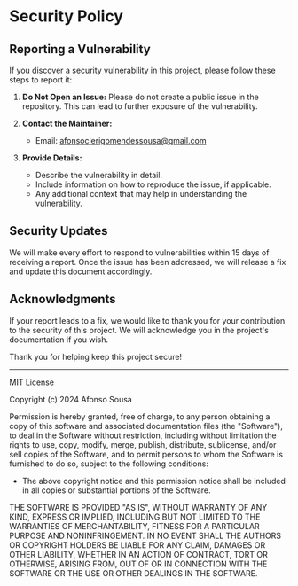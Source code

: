 # Security Policy

## Reporting a Vulnerability

If you discover a security vulnerability in this project, please follow these steps to report it:

1. **Do Not Open an Issue:** Please do not create a public issue in the repository. This can lead to further exposure of the vulnerability.
   
2. **Contact the Maintainer:** 
   - Email: afonsoclerigomendessousa@gmail.com

3. **Provide Details:**
   - Describe the vulnerability in detail.
   - Include information on how to reproduce the issue, if applicable.
   - Any additional context that may help in understanding the vulnerability.

## Security Updates

We will make every effort to respond to vulnerabilities within 15 days of receiving a report. Once the issue has been addressed, we will release a fix and update this document accordingly.

## Acknowledgments

If your report leads to a fix, we would like to thank you for your contribution to the security of this project. We will acknowledge you in the project's documentation if you wish.

Thank you for helping keep this project secure!

---

MIT License

Copyright (c) 2024 Afonso Sousa

Permission is hereby granted, free of charge, to any person obtaining a copy
of this software and associated documentation files (the "Software"), to deal
in the Software without restriction, including without limitation the rights
to use, copy, modify, merge, publish, distribute, sublicense, and/or sell
copies of the Software, and to permit persons to whom the Software is
furnished to do so, subject to the following conditions:

- The above copyright notice and this permission notice shall be included in all
copies or substantial portions of the Software.

THE SOFTWARE IS PROVIDED "AS IS", WITHOUT WARRANTY OF ANY KIND, EXPRESS OR
IMPLIED, INCLUDING BUT NOT LIMITED TO THE WARRANTIES OF MERCHANTABILITY,
FITNESS FOR A PARTICULAR PURPOSE AND NONINFRINGEMENT. IN NO EVENT SHALL THE
AUTHORS OR COPYRIGHT HOLDERS BE LIABLE FOR ANY CLAIM, DAMAGES OR OTHER
LIABILITY, WHETHER IN AN ACTION OF CONTRACT, TORT OR OTHERWISE, ARISING FROM,
OUT OF OR IN CONNECTION WITH THE SOFTWARE OR THE USE OR OTHER DEALINGS IN THE
SOFTWARE.
